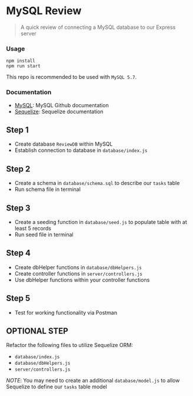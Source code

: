 # MySQL Review
> A quick review of connecting a MySQL database to our Express server

### Usage
```
npm install
npm run start
```

This repo is recommended to be used with `MySQL 5.7`.

### Documentation
* [MySQL](https://github.com/mysqljs/mysql): MySQL Github documentation
* [Sequelize](https://sequelize.org/master/manual/getting-started): Sequelize documentation


## Step 1
* Create database `ReviewDB` within MySQL
* Establish connection to database in `database/index.js`

## Step 2
* Create a schema in `database/schema.sql` to describe our `tasks` table
* Run schema file in terminal

## Step 3
* Create a seeding function in `database/seed.js` to populate table with at least 5 records
* Run seed file in terminal

## Step 4
* Create dbHelper functions in `database/dbHelpers.js`
* Create controller functions in `server/controllers.js`
* Use dbHelper functions within your controller functions

## Step 5
* Test for working functionality via Postman

## OPTIONAL STEP
Refactor the following files to utilize Sequelize ORM:
* `database/index.js`
* `database/dbHelpers.js`
* `server/controllers.js`

*NOTE*: You may need to create an additional `database/model.js` to allow Sequelize to define our `tasks` table model

